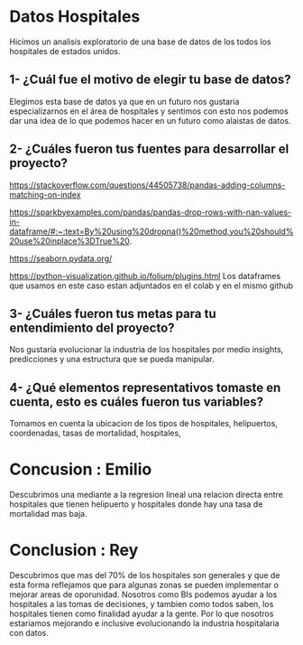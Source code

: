 # Datos Hospitales
Hicimos un analisis exploratorio de una base de datos de los todos los hospitales de estados unidos.

## 1- ¿Cuál fue el motivo de elegir tu base de datos?
Elegimos esta base de datos ya que en un futuro nos gustaria especializarnos en el área de hospitales y sentimos con esto nos podemos dar una idea de lo que podemos hacer en un futuro como alaistas de datos.

## 2- ¿Cuáles fueron tus fuentes para desarrollar el proyecto?
https://stackoverflow.com/questions/44505738/pandas-adding-columns-matching-on-index

https://sparkbyexamples.com/pandas/pandas-drop-rows-with-nan-values-in-dataframe/#:~:text=By%20using%20dropna()%20method,you%20should%20use%20inplace%3DTrue%20.

https://seaborn.pydata.org/

https://python-visualization.github.io/folium/plugins.html
Los dataframes que usamos en este caso estan adjuntados en el colab y en el mismo github

## 3- ¿Cuáles fueron tus metas para tu entendimiento del proyecto?
Nos gustaría evolucionar la industria de los hospitales por medio insights, predicciones y una estructura que se pueda manipular.

## 4- ¿Qué elementos representativos tomaste en cuenta, esto es cuáles fueron tus variables?
Tomamos en cuenta la ubicacion de los tipos de hospitales, helipuertos, coordenadas, tasas de mortalidad, hospitales, 


# Concusion : Emilio
Descubrimos una mediante a la regresion lineal una relacion directa entre hospitales que tienen helipuerto y hospitales donde hay una tasa de mortalidad mas baja.

# Conclusion : Rey
Descubrimos que mas del 70% de los hospitales son generales y que de esta forma reflejamos que para algunas zonas se pueden implementar o mejorar areas de oporunidad.
Nosotros como BIs podemos ayudar a los hospitales a las tomas de decisiones, y tambien como todos saben, los hospitales tienen como finalidad ayudar a la gente. Por lo que nosotros estariamos mejorando e inclusive evolucionando la industria hospitalaria con datos.
